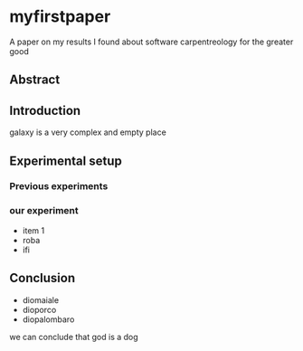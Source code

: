# myfirstpaper
A paper on my results I found about  software carpentreology for the greater good

## Abstract

## Introduction
galaxy is a very complex and empty place

## Experimental setup

### Previous experiments
### our experiment
- item 1
- roba
- ifi

## Conclusion
- diomaiale
- dioporco
- diopalombaro

we can conclude that god is a dog

